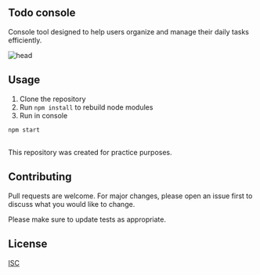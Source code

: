 ## Todo console

Console tool designed to help users organize and manage their daily tasks efficiently.

![head](https://github.com/mmarcode/todo-console/blob/master/img/todo-console.png)

## Usage

1. Clone the repository
2. Run ```npm install``` to rebuild node modules
3. Run in console

```bash
npm start
```

##

This repository was created for practice purposes.

## Contributing

Pull requests are welcome. For major changes, please open an issue first
to discuss what you would like to change.

Please make sure to update tests as appropriate.

## License

[ISC](https://choosealicense.com/licenses/isc/)